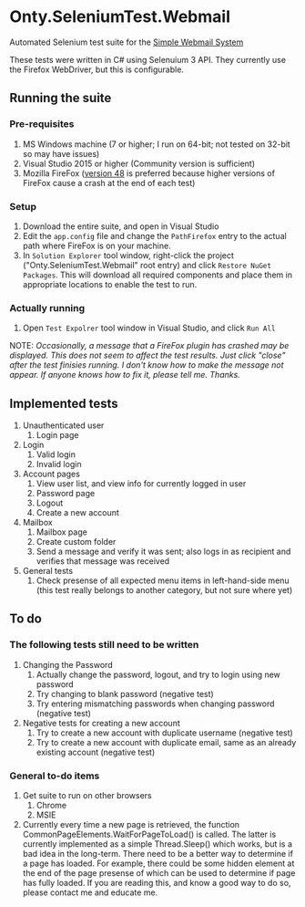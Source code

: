 # Onty.SeleniumTest.Webmail

Automated Selenium test suite for the [Simple Webmail System](https://github.com/ontytoom/onty-webmail-ruby)

These tests were written in C# using Selenuium 3 API. They currently use the Firefox WebDriver, but this is configurable.


## Running the suite

### Pre-requisites

1. MS Windows machine (7 or higher; I run on 64-bit; not tested on 32-bit so may have issues)
1. Visual Studio 2015 or higher (Community version is sufficient)
1. Mozilla FireFox ([version 48](https://ftp.mozilla.org/pub/firefox/releases/48.0.2/)
   is preferred because higher versions of FireFox cause a crash at the end of each test)

### Setup

1. Download the entire suite, and open in Visual Studio
1. Edit the ``app.config`` file and change the ``PathFirefox`` entry to the actual
   path where FireFox is on your machine.
1. In ``Solution Explorer`` tool window, right-click the project ("Onty.SeleniumTest.Webmail" 
   root entry) and click ``Restore NuGet Packages``. This will download all required
   components and place them in appropriate locations to enable the test to run.

### Actually running

1. Open ``Test Expolrer`` tool window in Visual Studio, and click ``Run All``

NOTE: _Occasionally, a message that a FireFox plugin has crashed may be displayed.
This does not seem to affect the test results. Just click "close" after the test
finisies running. I don't know how to make the message not appear.
If anyone knows how to fix it, please tell me. Thanks._


## Implemented tests

1. Unauthenticated user
   1. Login page
1. Login
   1. Valid login
   1. Invalid login
1. Account pages
   1. View user list, and view info for currently logged in user
   1. Password page
   1. Logout
   1. Create a new account
1. Mailbox
   1. Mailbox page
   1. Create custom folder
   1. Send a message and verify it was sent; also logs in as recipient and 
      verifies that message was received
1. General tests
   1. Check presense of all expected menu items in left-hand-side menu 
      (this test really belongs to another category, but not sure where yet)
   
   
## To do

### The following tests still need to be written

1. Changing the Password
   1. Actually change the password, logout, and try to login using new password
   1. Try changing to blank password (negative test)
   1. Try entering mismatching passwords when changing password (negative test)
1. Negative tests for creating a new account
   1. Try to create a new account with duplicate username (negative test)
   1. Try to create a new account with duplicate email, same as an already existing account (negative test)

### General to-do items

1. Get suite to run on other browsers
   1. Chrome
   1. MSIE
1. Currently every time a new page is retrieved, 
   the function CommonPageElements.WaitForPageToLoad() is called.
   The latter is currently implemented as a simple Thread.Sleep()
   which works, but is a bad idea in the long-term. 
   There need to be a better way to determine if a page has loaded.
   For example, there could be some hidden element at the end of the page
   presense of which can be used to determine if page has fully loaded.
   If you are reading this, and know a good way to do so, please contact me
   and educate me.

